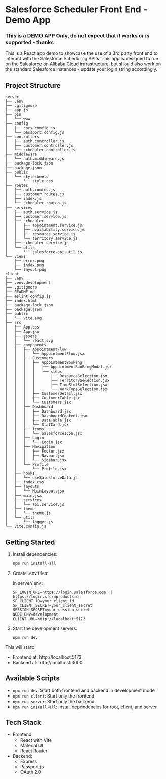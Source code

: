 # Salesforce Scheduler Front End - Demo App

### This is a DEMO APP Only, do not expect that it works or is supported - thanks

This is a React app demo to showcase the use of a 3rd party front end to interact with the Salesforce Scheduling API's. This app is designed to run on the Salesforce on Alibaba Cloud infrastructure, but should also work on the standard Salesforce instances - update your login string accordingly.

## Project Structure

```
server
├── .env
├── .gitignore
├── app.js
├── bin
│   └── www
├── config
│   ├── cors.config.js
│   └── passport.config.js
├── controllers
│   ├── auth.controller.js
│   ├── customer.controller.js
│   └── scheduler.controller.js
├── middleware
│   └── auth.middleware.js
├── package-lock.json
├── package.json
├── public
│   └── stylesheets
│       └── style.css
├── routes
│   ├── auth.routes.js
│   ├── customer.routes.js
│   ├── index.js
│   └── scheduler.routes.js
├── services
│   ├── auth.service.js
│   ├── customer.service.js
│   ├── scheduler
│   │   ├── appointment.service.js
│   │   ├── availability.service.js
│   │   ├── resource.service.js
│   │   └── territory.service.js
│   ├── scheduler.service.js
│   └── utils
│       └── salesforce-api.util.js
└── views
    ├── error.pug
    ├── index.pug
    └── layout.pug
client
├── .env
├── .env.development
├── .gitignore
├── README.md
├── eslint.config.js
├── index.html
├── package-lock.json
├── package.json
├── public
│   └── vite.svg
├── src
│   ├── App.css
│   ├── App.jsx
│   ├── assets
│   │   └── react.svg
│   ├── components
│   │   ├── AppointmentFlow
│   │   │   └── AppointmentFlow.jsx
│   │   ├── Customers
│   │   │   ├── AppointmentBooking
│   │   │   │   ├── AppointmentBookingModal.jsx
│   │   │   │   └── steps
│   │   │   │       ├── ResourceSelection.jsx
│   │   │   │       ├── TerritorySelection.jsx
│   │   │   │       ├── TimeSlotSelection.jsx
│   │   │   │       └── WorkTypeSelection.jsx
│   │   │   ├── CustomerDetail.jsx
│   │   │   ├── CustomerTable.jsx
│   │   │   └── Customers.jsx
│   │   ├── Dashboard
│   │   │   ├── Dashboard.jsx
│   │   │   ├── DashboardContent.jsx
│   │   │   ├── DataTable.jsx
│   │   │   └── StatCard.jsx
│   │   ├── Icons
│   │   │   └── SalesforceIcon.jsx
│   │   ├── Login
│   │   │   └── Login.jsx
│   │   ├── Navigation
│   │   │   ├── Footer.jsx
│   │   │   ├── Navbar.jsx
│   │   │   └── Sidebar.jsx
│   │   └── Profile
│   │       └── Profile.jsx
│   ├── hooks
│   │   └── useSalesforceData.js
│   ├── index.css
│   ├── layouts
│   │   └── MainLayout.jsx
│   ├── main.jsx
│   ├── services
│   │   └── api.service.js
│   ├── theme
│   │   └── theme.js
│   └── utils
│       └── logger.js
└── vite.config.js

```

## Getting Started

1. Install dependencies:

    ```bash
    npm run install-all
    ```

2. Create .env files:

    In server/.env:

    ```
    SF_LOGIN_URL=https://login.salesforce.com || https://login.sfcrmproducts.cn
    SF_CLIENT_ID=your_client_id
    SF_CLIENT_SECRET=your_client_secret
    SESSION_SECRET=your_session_secret
    NODE_ENV=development
    CLIENT_URL=http://localhost:5173
    ```

3. Start the development servers:
    ```bash
    npm run dev
    ```

This will start:

-   Frontend at: http://localhost:5173
-   Backend at: http://localhost:3000

## Available Scripts

-   `npm run dev`: Start both frontend and backend in development mode
-   `npm run client`: Start only the frontend
-   `npm run server`: Start only the backend
-   `npm run install-all`: Install dependencies for root, client, and server

## Tech Stack

-   Frontend:
    -   React with Vite
    -   Material UI
    -   React Router
-   Backend:
    -   Express
    -   Passport.js
    -   OAuth 2.0
